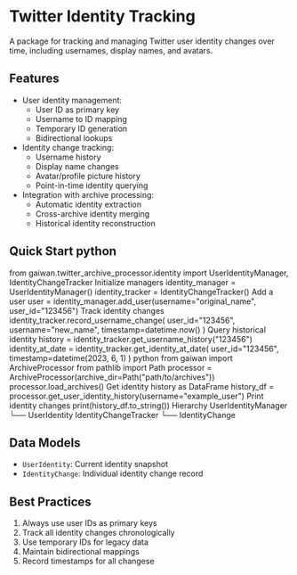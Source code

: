 # Twitter Identity Tracking

A package for tracking and managing Twitter user identity changes over time, including usernames, display names, and avatars.

## Features

- User identity management:
  - User ID as primary key
  - Username to ID mapping
  - Temporary ID generation
  - Bidirectional lookups
- Identity change tracking:
  - Username history
  - Display name changes
  - Avatar/profile picture history
  - Point-in-time identity querying
- Integration with archive processing:
  - Automatic identity extraction
  - Cross-archive identity merging
  - Historical identity reconstruction

## Quick Start python
from gaiwan.twitter_archive_processor.identity import UserIdentityManager, IdentityChangeTracker
Initialize managers
identity_manager = UserIdentityManager()
identity_tracker = IdentityChangeTracker()
Add a user
user = identity_manager.add_user(username="original_name", user_id="123456")
Track identity changes
identity_tracker.record_username_change(
user_id="123456",
username="new_name",
timestamp=datetime.now()
)
Query historical identity
history = identity_tracker.get_username_history("123456")
identity_at_date = identity_tracker.get_identity_at_date(
user_id="123456",
timestamp=datetime(2023, 6, 1)
)
python
from gaiwan import ArchiveProcessor
from pathlib import Path
processor = ArchiveProcessor(archive_dir=Path("path/to/archives"))
processor.load_archives()
Get identity history as DataFrame
history_df = processor.get_user_identity_history(username="example_user")
Print identity changes
print(history_df.to_string())
Hierarchy
UserIdentityManager
└── UserIdentity
IdentityChangeTracker
└── IdentityChange
## Data Models

- `UserIdentity`: Current identity snapshot
- `IdentityChange`: Individual identity change record

## Best Practices

1. Always use user IDs as primary keys
2. Track all identity changes chronologically
3. Use temporary IDs for legacy data
4. Maintain bidirectional mappings
5. Record timestamps for all changese